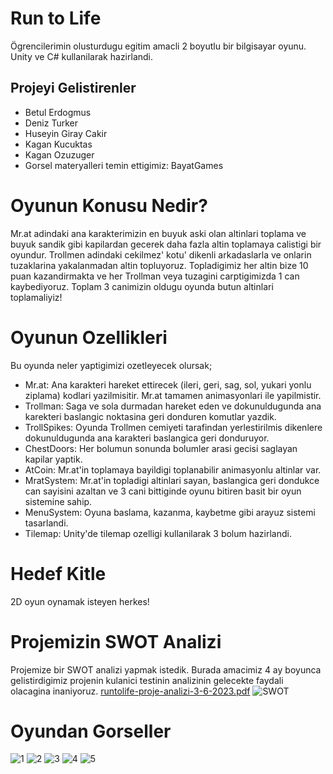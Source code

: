 # Run to Life
Ögrencilerimin olusturdugu egitim amacli 2 boyutlu bir bilgisayar oyunu. Unity ve C# kullanilarak hazirlandi.
## Projeyi Gelistirenler
+ Betul Erdogmus
+ Deniz Turker
+ Huseyin Giray Cakir
+ Kagan Kucuktas
+ Kagan Ozuzuger
+ Gorsel materyalleri temin ettigimiz: BayatGames
# Oyunun Konusu Nedir?
Mr.at adindaki ana karakterimizin en buyuk aski olan altinlari toplama ve buyuk sandik gibi kapilardan gecerek daha fazla altin toplamaya calistigi bir oyundur. Trollmen adindaki cekilmez' kotu' dikenli arkadaslarla ve onlarin tuzaklarina yakalanmadan altin topluyoruz. Topladigimiz her altin bize 10 puan kazandirmakta ve her Trollman veya tuzagini carptigimizda 1 can kaybediyoruz. Toplam 3 canimizin oldugu oyunda butun altinlari toplamaliyiz!
# Oyunun Ozellikleri
Bu oyunda neler yaptigimizi ozetleyecek olursak;
+ Mr.at: Ana karakteri hareket ettirecek (ileri, geri, sag, sol, yukari yonlu ziplama) kodlari yazilmisitir. Mr.at tamamen animasyonlari ile yapilmistir.
+ Trollman: Saga ve sola durmadan hareket eden ve dokunuldugunda ana karekteri baslangic noktasina geri donduren komutlar yazdik.
+ TrollSpikes: Oyunda Trollmen cemiyeti tarafindan yerlestirilmis dikenlere dokunuldugunda ana karakteri baslangica geri donduruyor.
+ ChestDoors: Her bolumun sonunda bolumler arasi gecisi saglayan kapilar yaptik.
+ AtCoin: Mr.at'in toplamaya bayildigi toplanabilir animasyonlu altinlar var.
+ MratSystem: Mr.at'in topladigi altinlari sayan, baslangica geri dondukce can sayisini azaltan ve 3 cani bittiginde oyunu bitiren basit bir oyun sistemine sahip.
+ MenuSystem: Oyuna baslama, kazanma, kaybetme gibi arayuz sistemi tasarlandi.
+ Tilemap: Unity'de tilemap ozelligi kullanilarak 3 bolum hazirlandi.
# Hedef Kitle
2D oyun oynamak isteyen herkes!
# Projemizin SWOT Analizi
Projemize bir SWOT analizi yapmak istedik. Burada amacimiz 4 ay boyunca gelistirdigimiz projenin kulanici testinin analizinin gelecekte faydali olacagina inaniyoruz.
[runtolife-proje-analizi-3-6-2023.pdf](https://github.com/ugursirvermez/RunToLife/files/11642711/runtolife-proje-analizi-3-6-2023.pdf)
![SWOT](https://github.com/ugursirvermez/RunToLife/assets/6298796/fe78dada-2f20-4b9a-8d19-640307f6e277)
# Oyundan Gorseller
![1](https://github.com/ugursirvermez/RunToLife/assets/6298796/d5ef99a3-ef43-4fec-9cde-555acb9350c5)
![2](https://github.com/ugursirvermez/RunToLife/assets/6298796/18d0e001-a5b0-452a-a5dd-1620fdb49b69)
![3](https://github.com/ugursirvermez/RunToLife/assets/6298796/708dfbd7-1b3b-43b7-a098-eed11f1a2045)
![4](https://github.com/ugursirvermez/RunToLife/assets/6298796/ca27b4f3-bc6a-4c8c-a4de-30b60f3609f9)
![5](https://github.com/ugursirvermez/RunToLife/assets/6298796/5216151b-2104-498d-9a29-ee6e3000842d)
